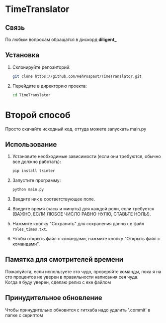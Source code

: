 # TimeTranslator

## Связь
По любым вопросам обращатся в дискорд **diligent_**

## Установка

1. Склонируйте репозиторий:
    ```sh
    git clone https://github.com/HehPospast/TimeTranslator.git
    ```
2. Перейдите в директорию проекта:
    ```sh
    cd TimeTranslator
    ```

# Второй способ
Просто скачайте исходный код, оттуда можете запускать main.py

## Использование

1. Установите необходимые зависимости (если они требуются, обычно все должно работать):
    ```sh
    pip install tkinter
    ```

2. Запустите программу:
    ```sh
    python main.py
    ```

3. Введите ник в соответствующее поле.

4. Введите время (часы и минуты) для каждой роли, если требуется (ВАЖНО, ЕСЛИ ЛЮБОЕ ЧИСЛО РАВНО НУЛЮ, СТАВЬТЕ НОЛЬ!).

5. Нажмите кнопку "Сохранить" для сохранения данных в файл `roles_times.txt`.

6. Чтобы открыть файл с командами, нажмите кнопку "Открыть файл с командами".

## Памятка для смотрителей времени
Пожалуйста, если используете это чудо, проверяйте команды, пока я на сто процентов не уверен в правильности написания сея чуда.  
Когда я буду уверен, сделаю релиз c exe файлом

## Принудительное обновление
Чтобы принудительно обновится с гитхаба надо удалить '.commit' в папке с скриптом

